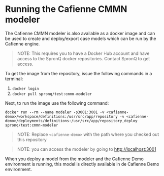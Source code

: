 # Running the Cafienne CMMN modeler

The Cafienne CMMN modeler is also available as a docker image and can be used to
create and deploy/export case models which can be run by the Cafienne engine.

> NOTE: This requires you to have a Docker Hub account and have access to the SpronQ docker
repositories. Contact SpronQ to get access.

To get the image from the repository, issue the following commands in a terminal:

1. `docker login`
2. `docker pull spronq/test:cmmn-modeler`

Next, to run the image use the following command:

`docker run --rm --name modeler -p3001:3001 -v <cafienne-demo>/workspace/definitions:/usr/src/app/repository -v <cafienne-demo>/deployments/definitions:/usr/src/app/repository_deploy spronq/test:cmmn-modeler`

> NOTE: Replace `<cafienne-demo>` with the path where you checked out this repository

> NOTE: you can access the modeler by going to [http://localhost:3001](http://localhost:3001)

When you deploy a model from the modeler and the Cafienne Demo environment is running, this model is directly available in de Cafienne Demo environment.

